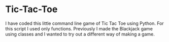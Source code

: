 # Tic-Tac-Toe

I have coded this little command line game of Tic Tac Toe using Python.
For this script I used only functions. 
Previously I made the Blackjack game using classes and I wanted to try out a different way of making a game.

